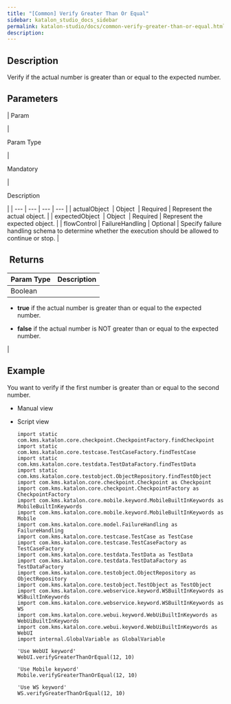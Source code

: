 ```yaml
---
title: "[Common] Verify Greater Than Or Equal" 
sidebar: katalon_studio_docs_sidebar
permalink: katalon-studio/docs/common-verify-greater-than-or-equal.html 
description: 
---
```

Description 
------------

Verify if the actual number is greater than or equal to the expected number.

Parameters 
-----------

| 
Param

 | 

Param Type

 | 

Mandatory

 | 

Description

 |
| --- | --- | --- | --- |
| actualObject  | Object  | Required | Represent the actual object. |
| expectedObject  | Object  | Required | Represent the expected object. |
| flowControl | FailureHandling | Optional | Specify failure handling schema to determine whether the execution should be allowed to continue or stop. |

 Returns 
---------

| Param Type | Description |
| --- | --- |
| Boolean | 
*   **true** if the actual number is greater than or equal to the expected number.
    
*   **false** if the actual number is NOT greater than or equal to the expected number.
    

 |

Example 
--------

You want to verify if the first number is greater than or equal to the second number.

*   Manual view    
    
*   Script view 
    
    ```
    import static com.kms.katalon.core.checkpoint.CheckpointFactory.findCheckpoint
    import static com.kms.katalon.core.testcase.TestCaseFactory.findTestCase
    import static com.kms.katalon.core.testdata.TestDataFactory.findTestData
    import static com.kms.katalon.core.testobject.ObjectRepository.findTestObject
    import com.kms.katalon.core.checkpoint.Checkpoint as Checkpoint
    import com.kms.katalon.core.checkpoint.CheckpointFactory as CheckpointFactory
    import com.kms.katalon.core.mobile.keyword.MobileBuiltInKeywords as MobileBuiltInKeywords
    import com.kms.katalon.core.mobile.keyword.MobileBuiltInKeywords as Mobile
    import com.kms.katalon.core.model.FailureHandling as FailureHandling
    import com.kms.katalon.core.testcase.TestCase as TestCase
    import com.kms.katalon.core.testcase.TestCaseFactory as TestCaseFactory
    import com.kms.katalon.core.testdata.TestData as TestData
    import com.kms.katalon.core.testdata.TestDataFactory as TestDataFactory
    import com.kms.katalon.core.testobject.ObjectRepository as ObjectRepository
    import com.kms.katalon.core.testobject.TestObject as TestObject
    import com.kms.katalon.core.webservice.keyword.WSBuiltInKeywords as WSBuiltInKeywords
    import com.kms.katalon.core.webservice.keyword.WSBuiltInKeywords as WS
    import com.kms.katalon.core.webui.keyword.WebUiBuiltInKeywords as WebUiBuiltInKeywords
    import com.kms.katalon.core.webui.keyword.WebUiBuiltInKeywords as WebUI
    import internal.GlobalVariable as GlobalVariable
    
    'Use WebUI keyword'
    WebUI.verifyGreaterThanOrEqual(12, 10)
     
    'Use Mobile keyword'
    Mobile.verifyGreaterThanOrEqual(12, 10)
     
    'Use WS keyword'
    WS.verifyGreaterThanOrEqual(12, 10)
    ```